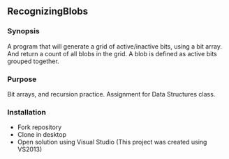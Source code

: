 ## RecognizingBlobs
### Synopsis
A program that will generate a grid of active/inactive bits, using a bit array. And return a count of all blobs in the grid.
A blob is defined as active bits grouped together.

### Purpose
Bit arrays, and recursion practice. Assignment for Data Structures class.

### Installation
* Fork repository
* Clone in desktop
* Open solution using Visual Studio (This project was created using VS2013)
